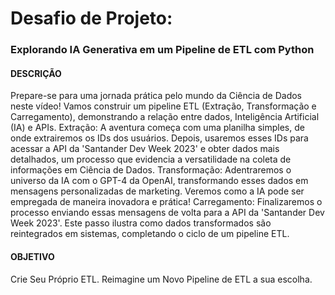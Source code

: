 ﻿# Desafio de Projeto:

### Explorando IA Generativa em um Pipeline de ETL com Python

#### **DESCRIÇÃO**

Prepare-se para uma jornada prática pelo mundo da Ciência de Dados neste vídeo!
Vamos construir um pipeline ETL (Extração, Transformação e Carregamento), demonstrando a relação entre dados, Inteligência Artificial (IA) e APIs. 
Extração: A aventura começa com uma planilha simples, de onde extrairemos os IDs dos usuários. Depois, usaremos esses IDs para acessar a API da 'Santander Dev Week 2023' e obter dados mais detalhados, um processo que evidencia a versatilidade na coleta de informações em Ciência de Dados.
Transformação: Adentraremos o universo da IA com o GPT-4 da OpenAI, transformando esses dados em mensagens personalizadas de marketing. Veremos como a IA pode ser empregada de maneira inovadora e prática!
Carregamento: Finalizaremos o processo enviando essas mensagens de volta para a API da 'Santander Dev Week 2023'. Este passo ilustra como dados transformados são reintegrados em sistemas, completando o ciclo de um pipeline ETL.

#### **OBJETIVO**

Crie Seu Próprio ETL.
Reimagine um Novo Pipeline de ETL a sua escolha.